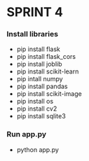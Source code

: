 # SPRINT 4

### Install libraries <br>
- pip install flask <br>
- pip install flask_cors <br>
- pip install joblib <br>
- pip install scikit-learn <br>
- pip intall numpy <br>
- pip install pandas <br>
- pip install scikit-image <br>
- pip install os <br>
- pip install cv2 <br>
- pip install sqlite3 <br>

### Run app.py <br>
- python app.py
